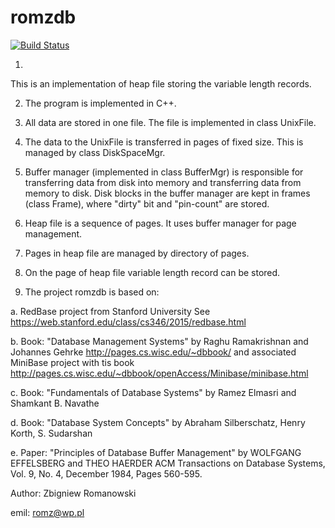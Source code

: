 # romzdb

[![Build Status](https://travis-ci.org/romz-pl/romzdb.svg?branch=master)](https://travis-ci.org/romz-pl/romzdb)

1. 
This is an implementation of heap file storing the variable length records.

2. The program is implemented in C++.

3. All data are stored in one file. The file is implemented in class UnixFile.

4. The data to the UnixFile is transferred in pages of fixed size. This is managed by class DiskSpaceMgr.

5. Buffer manager (implemented in class BufferMgr) is responsible for transferring data from disk into memory and transferring data from memory to disk. Disk blocks in the buffer manager are kept in frames (class Frame), where "dirty" bit and "pin-count" are stored.

6. Heap file is a sequence of pages. It uses buffer manager for page management. 

7. Pages in heap file are managed by directory of pages. 

8. On the page of heap file variable length record can be stored. 

9. The project romzdb is based on: 

a. RedBase project from Stanford University
   See https://web.stanford.edu/class/cs346/2015/redbase.html

b. Book: "Database Management Systems" by Raghu Ramakrishnan and Johannes Gehrke
   http://pages.cs.wisc.edu/~dbbook/
   and associated MiniBase project with tis book
   http://pages.cs.wisc.edu/~dbbook/openAccess/Minibase/minibase.html

c. Book: "Fundamentals of Database Systems" by Ramez Elmasri and Shamkant B. Navathe

d. Book: "Database System Concepts" by Abraham Silberschatz, Henry Korth, S. Sudarshan 

e. Paper: "Principles of Database Buffer Management" by WOLFGANG EFFELSBERG and THEO HAERDER
   ACM Transactions on Database Systems, Vol. 9, No. 4, December 1984, Pages 560-595.


Author: Zbigniew Romanowski

emil: romz@wp.pl

